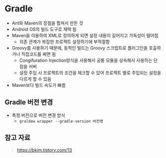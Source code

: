 # Gradle

- Ant와 Maven의 장점을 합쳐서 만든 것
- Android OS의 빌드 도구로 채택 됨
- Maven을 이용하여 XML로 정의하게 되면 설정 내용이 길어지고 가독성이 떨어짐
  - 의존 관계가 복잡한 프로젝트 설정하기에 부적절함
- Groovy를 사용하기 때문에, 동적인 빌드는 Groovy 스크립트로 플러그인을 호출하거나 직접코드를 짜면 됨
  - Congifuration Injection방식을 사용해서 공통 모듈을 상속해서 사용하는 단점을 커버
  - 설정 주입 시 프로젝트의 조건을 체크할 수 있어 프로젝트 별로 주입되는 설정을 다르게 할 수 있음
- Maven보다 빌드 속도가 빠름

## Gradle 버전 변경

- 특정 버전으로 버전 변경 방식
    - `graldew wrapper --gradle-version 버전명`
    





## 참고 자료

> https://bkim.tistory.com/13

